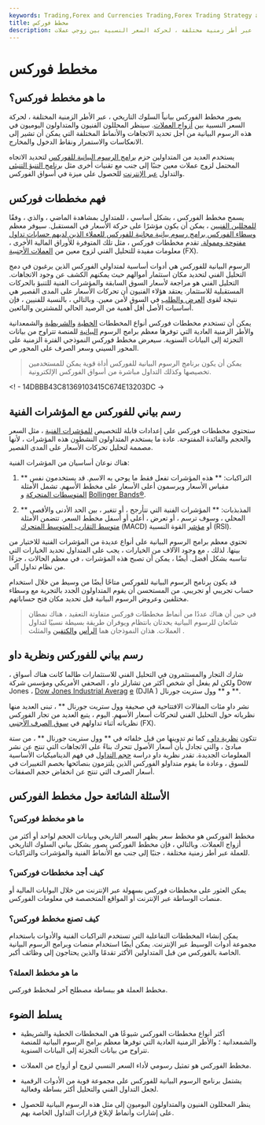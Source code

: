 ```yaml
---
keywords: Trading,Forex and Currencies Trading,Forex Trading Strategy and Education,Strategy and Education
title: مخطط فوركس
description: يصور مخطط فوركس بيانياً السلوك التاريخي ، عبر أطر زمنية مختلفة ، لحركة السعر النسبية بين زوجي عملات.
---
```


# مخطط فوركس
## ما هو مخطط فوركس؟

يصور مخطط الفوركس بيانياً السلوك التاريخي ، عبر الأطر الزمنية المختلفة ، لحركة السعر النسبية بين [أزواج العملات](/currencypair). سينظر المحللون الفنيون والمتداولون اليوميون في هذه الرسوم البيانية من أجل تحديد الاتجاهات والأنماط المختلفة التي يمكن أن تشير إلى الانعكاسات والاستمرار ونقاط الدخول والمخارج.

يستخدم العديد من المتداولين حزم [برامج الرسوم البيانية للفوركس](/forex-charting-software) لتحديد الاتجاه المحتمل لزوج عملات معين جنبًا إلى جنب مع تقنيات أخرى مثل [برنامج التنبؤ التنبئي](/forex-forecast-and-forecasting-software) والتداول [عبر الإنترنت](/electronic-currency-trading) للحصول على ميزة في أسواق الفوركس.

## فهم مخططات فوركس

يسمح مخطط الفوركس ، بشكل أساسي ، للمتداول بمشاهدة الماضي ، والذي ، وفقًا [للمحللين الفنيين](/technical-analyst) ، يمكن أن يكون مؤشرًا على حركة الأسعار في المستقبل. سيوفر معظم [وسطاء الفوركس برامج رسوم بيانية مجانية للفوركس للعملاء الذين لديهم حسابات تداول مفتوحة وممولة.](/currency-trading-forex-brokers) تقدم مخططات فوركس ، مثل تلك المتوفرة للأوراق المالية الأخرى ، معلومات مفيدة للتحليل الفني لزوج معين من [العملات الأجنبية](/forex) (FX).

الرسوم البيانية للفوركس هي أدوات أساسية لمتداولي الفوركس الذين يرغبون في دمج التحليل الفني لتحديد مكان استثمار أموالهم حيث يمكنهم الكشف عن وجود الاتجاهات. التحليل الفني هو مراجعة لأسعار السوق السابقة والمؤشرات الفنية للتنبؤ بالحركات المستقبلية للاستثمار. يعتقد هؤلاء الفنيون أن تحركات الأسعار على المدى القصير هي نتيجة لقوى [العرض والطلب](/law-of-supply-demand) في السوق لأمن معين. وبالتالي ، بالنسبة للفنيين ، فإن أساسيات الأصل أقل أهمية من الرصيد الحالي للمشترين والبائعين.

يمكن أن تستخدم مخططات فوركس أنواع المخططات [الخطية](/linechart) [والشريطية](/barchart) والشمعدانية والأطر الزمنية العادية التي توفرها معظم برامج الرسوم [البيانية](/candlestick) للمنصة تتراوح من بيانات التجزئة إلى البيانات السنوية. سيعرض مخطط فوركس النموذجي الفترة الزمنية على المحور السيني وسعر الصرف على المحور ص.

> يمكن أن يكون برنامج الرسوم البيانية للفوركس أداة قوية يمكن للمستخدمين تخصيصها وكذلك التداول مباشرة من أسواق الفوركس الإلكترونية.

>

<! - 14DBBB43C81369103415C674E13203DC ->

## رسم بياني للفوركس مع المؤشرات الفنية

ستحتوي مخططات فوركس على إعدادات قابلة للتخصيص [للمؤشرات الفنية](/technicalindicator) ، مثل السعر والحجم والفائدة المفتوحة. عادة ما يستخدم المتداولون النشطون هذه المؤشرات ، لأنها مصممة لتحليل تحركات الأسعار على المدى القصير.

هناك نوعان أساسيان من المؤشرات الفنية:

1. ** التراكبات: ** هذه المؤشرات تفعل فقط ما يوحي به الاسم. قد يستخدمون نفس مقياس الأسعار ويرسمون أعلى الأسعار على مخطط الأسهم. تشمل الأمثلة [المتوسطات المتحركة](/movingaverage) و [Bollinger Bands®](/bollingerbands).

1. ** المذبذبات: ** المؤشرات الفنية التي تتأرجح ، أو تتغير ، بين الحد الأدنى والأقصى المحلي ، وسوف ترسم ، أو تعرض ، أعلى أو أسفل مخطط السعر. تتضمن الأمثلة [متوسط التقارب المتوسط المتحرك](/macd) (MACD) أو [مؤشر](/rsi) القوة النسبية (RSI).

تحتوي معظم برامج الرسوم البيانية على أنواع عديدة من المؤشرات الفنية للاختيار من بينها. لذلك ، مع وجود الآلاف من الخيارات ، يجب على المتداول تحديد الخيارات التي تناسبه بشكل أفضل. أيضًا ، يمكن أن تصبح هذه المؤشرات ، في معظم الحالات ، جزءًا من نظام تداول آلي.

قد يكون برنامج الرسوم البيانية للفوركس متاحًا أيضًا من وسيط من خلال استخدام حساب تجريبي أو تجريبي. من المستحسن أن يقوم المتداولون الجدد بالتجربة مع وسطاء مختلفين وعروض الرسوم البيانية قبل تحديد مكان فتح حساباتهم.

> في حين أن هناك عددًا من أنماط مخططات فوركس متفاوتة التعقيد ، هناك نمطان شائعان للرسوم البيانية يحدثان بانتظام ويوفران طريقة بسيطة نسبيًا لتداول العملات. هذان النموذجان هما [الرأس](/triangle) [والكتفين](/head-shoulders) والمثلث .

>

## رسم بياني للفوركس ونظرية داو

شارك التجار والمستثمرون في التحليل الفني للاستثمارات طالما كانت هناك أسواق ، ولكن لم يفعل أي شخص أكثر من تشارلز داو ، الصحفي الأمريكي ومؤسس شركة Dow Jones ، [Dow Jones Industrial Averag](/djia) [e](/djia) (DJIA ) و ** وول ستريت جورنال **.

نشر داو مئات المقالات الافتتاحية في صحيفة وول ستريت جورنال ** ، تبنى العديد منها نظرياته حول التحليل الفني لتحركات أسعار الأسهم. اليوم ، يتبع العديد من تجار الفوركس نظرياته أثناء تداولهم في [سوق الصرف الأجنبي](/foreign-exchange-markets) (FX).

تتكون [نظرية داو ،](/dowtheory) كما تم تدوينها من قبل خلفائه في ** وول ستريت جورنال ** ، من ستة مبادئ ، والتي تجادل بأن أسعار الأصول تتحرك بناءً على الاتجاهات التي تنتج عن نشر المعلومات الجديدة. تقدر نظرية داو دراسة [حجم التداول](/volume) في فهم الديناميكيات الأساسية للسوق ، وعادة ما يقوم متداولو الفوركس الذين يلتزمون بنصائحها بخصم التغييرات في أسعار الصرف التي تنتج عن انخفاض حجم الصفقات.

## الأسئلة الشائعة حول مخطط الفوركس

### ما هو مخطط فوركس؟

مخطط الفوركس هو مخطط سعر يظهر السعر التاريخي وبيانات الحجم لواحد أو أكثر من أزواج العملات. وبالتالي ، فإن مخطط الفوركس يصور بشكل بياني السلوك التاريخي للعملة عبر أطر زمنية مختلفة ، جنبًا إلى جنب مع الأنماط الفنية والمؤشرات والتراكبات.

### كيف أجد مخططات فوركس؟

يمكن العثور على مخططات فوركس بسهولة عبر الإنترنت من خلال البوابات المالية أو منصات الوساطة عبر الإنترنت أو المواقع المتخصصة في معلومات الفوركس.

### كيف تصنع مخطط فوركس؟

يمكن إنشاء المخططات التفاعلية التي تستخدم التراكبات الفنية والأدوات باستخدام مجموعة أدوات الوسيط عبر الإنترنت. يمكن أيضًا استخدام منصات وبرامج الرسوم البيانية الخاصة بالفوركس من قبل المتداولين الأكثر تقدمًا والذين يحتاجون إلى وظائف أكبر.

### ما هو مخطط العملة؟

مخطط العملة هو ببساطة مصطلح آخر لمخطط فوركس.

## يسلط الضوء

- أكثر أنواع مخططات الفوركس شيوعًا هي المخططات الخطية والشريطية والشمعدانية ؛ والأطر الزمنية العادية التي توفرها معظم برامج الرسوم البيانية للمنصة تتراوح من بيانات التجزئة إلى البيانات السنوية.

- مخطط الفوركس هو تمثيل رسومي لأداء السعر النسبي لزوج أو أزواج من العملات.

- يشتمل برنامج الرسوم البيانية للفوركس على مجموعة قوية من الأدوات الرقمية لجعل التداول الفني والتحليل أكثر بساطة وفعالية.

- ينظر المحللون الفنيون والمتداولون اليوميون إلى مثل هذه الرسوم البيانية للحصول على إشارات وأنماط لإبلاغ قرارات التداول الخاصة بهم.

